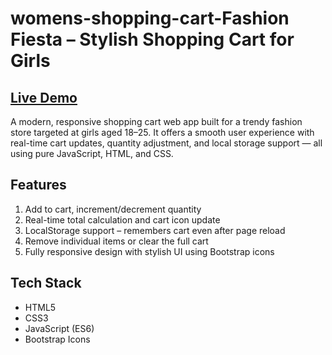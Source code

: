 # womens-shopping-cart-Fashion Fiesta – Stylish Shopping Cart for Girls

## [Live Demo](https://womens-shopping-cart.vercel.app/)

A modern, responsive shopping cart web app built for a trendy fashion store targeted at girls aged 18–25. It offers a smooth user experience with real-time cart updates, quantity adjustment, and local storage support — all using pure JavaScript, HTML, and CSS.

##  Features

1. Add to cart, increment/decrement quantity
2. Real-time total calculation and cart icon update
3. LocalStorage support – remembers cart even after page reload
4. Remove individual items or clear the full cart
5. Fully responsive design with stylish UI using Bootstrap icons


##  Tech Stack

- HTML5
- CSS3
- JavaScript (ES6)
- Bootstrap Icons



